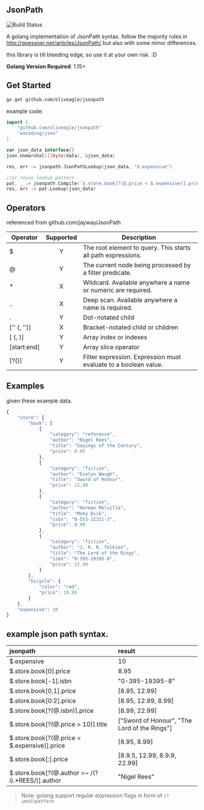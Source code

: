 JsonPath
----------------

![Build Status](https://travis-ci.org/oliveagle/jsonpath.svg?branch=master)

A golang implementation of JsonPath syntax.
follow the majority rules in http://goessner.net/articles/JsonPath/
but also with some minor differences.

this library is till bleeding edge, so use it at your own risk. :D

**Golang Version Required**: 1.15+

Get Started
------------

```bash
go get github.com/oliveagle/jsonpath
```

example code:

```go
import (
    "github.com/oliveagle/jsonpath"
    "encoding/json"
)

var json_data interface{}
json.Unmarshal([]byte(data), &json_data)

res, err := jsonpath.JsonPathLookup(json_data, "$.expensive")

//or reuse lookup pattern
pat, _ := jsonpath.Compile(`$.store.book[?(@.price < $.expensive)].price`)
res, err := pat.Lookup(json_data)
```

Operators
--------
referenced from github.com/jayway/JsonPath

| Operator | Supported | Description |
| ---- | :---: | ---------- |
| $ 					  | Y | The root element to query. This starts all path expressions. |
| @ 				      | Y | The current node being processed by a filter predicate. |
| * 					  | X | Wildcard. Available anywhere a name or numeric are required. |
| .. 					  | X | Deep scan. Available anywhere a name is required. |
| .<name> 				  | Y | Dot-notated child |
| ['<name>' (, '<name>')] | X | Bracket-notated child or children |
| [<number> (, <number>)] | Y | Array index or indexes |
| [start:end] 			  | Y | Array slice operator |
| [?(<expression>)] 	  | Y | Filter expression. Expression must evaluate to a boolean value. |

Examples
--------
given these example data.

```javascript
{
    "store": {
        "book": [
            {
                "category": "reference",
                "author": "Nigel Rees",
                "title": "Sayings of the Century",
                "price": 8.95
            },
            {
                "category": "fiction",
                "author": "Evelyn Waugh",
                "title": "Sword of Honour",
                "price": 12.99
            },
            {
                "category": "fiction",
                "author": "Herman Melville",
                "title": "Moby Dick",
                "isbn": "0-553-21311-3",
                "price": 8.99
            },
            {
                "category": "fiction",
                "author": "J. R. R. Tolkien",
                "title": "The Lord of the Rings",
                "isbn": "0-395-19395-8",
                "price": 22.99
            }
        ],
        "bicycle": {
            "color": "red",
            "price": 19.95
        }
    },
    "expensive": 10
}
```
example json path syntax.
----

| jsonpath | result|
| :--------- | :-------|
| $.expensive 			                           | 10|
| $.store.book[0].price                            | 8.95|
| $.store.book[-1].isbn                            | "0-395-19395-8"|
| $.store.book[0,1].price                          | [8.95, 12.99]   |
| $.store.book[0:2].price                          | [8.95, 12.99, 8.99]|
| $.store.book[?(@.isbn)].price                    |  [8.99, 22.99] |
| $.store.book[?(@.price > 10)].title              | ["Sword of Honour", "The Lord of the Rings"]|
| $.store.book[?(@.price < $.expensive)].price     | [8.95, 8.99] |
| $.store.book[:].price                            | [8.9.5, 12.99, 8.9.9, 22.99] |
| $.store.book[?(@.author =~ /(?i).*REES/)].author | "Nigel Rees" |

> Note: golang support regular expression flags in form of `(?imsU)pattern`
